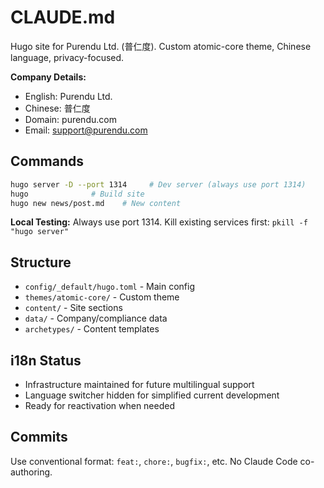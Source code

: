 # CLAUDE.md

Hugo site for Purendu Ltd. (普仁度). Custom atomic-core theme, Chinese language, privacy-focused.

**Company Details:**
- English: Purendu Ltd.
- Chinese: 普仁度
- Domain: purendu.com
- Email: support@purendu.com

## Commands
```bash
hugo server -D --port 1314     # Dev server (always use port 1314)
hugo              # Build site
hugo new news/post.md    # New content
```

**Local Testing:** Always use port 1314. Kill existing services first: `pkill -f "hugo server"`

## Structure
- `config/_default/hugo.toml` - Main config
- `themes/atomic-core/` - Custom theme
- `content/` - Site sections
- `data/` - Company/compliance data
- `archetypes/` - Content templates

## i18n Status
- Infrastructure maintained for future multilingual support
- Language switcher hidden for simplified current development
- Ready for reactivation when needed

## Commits
Use conventional format: `feat:`, `chore:`, `bugfix:`, etc. No Claude Code co-authoring.